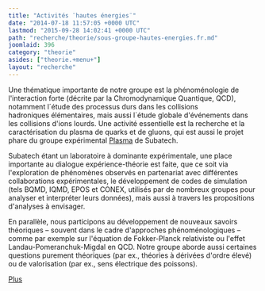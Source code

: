 ```yaml
---
title: "Activités ¨hautes énergies¨"
date: "2014-07-18 11:57:05 +0000 UTC"
lastmod: "2015-09-28 14:02:41 +0000 UTC"
path: "recherche/theorie/sous-groupe-hautes-energies.fr.md"
joomlaid: 396
category: "theorie"
asides: ["theorie.+menu+"]
layout: "recherche"
---
```

Une thématique importante de notre groupe est la phénoménologie de l'interaction forte (décrite par la Chromodynamique Quantique, QCD), notamment l´étude des processus durs dans les collisions hadroniques élémentaires, mais aussi l´étude globale d'événements dans les collisions d'ions lourds. Une activité essentielle est la recherche et la caractérisation du plasma de quarks et de gluons, qui est aussi le projet phare du groupe expérimental [Plasma](/recherche/plasma/presentation-groupe-plasma.fr) de Subatech.

Subatech étant un laboratoire à dominante expérimentale, une place importante au dialogue expérience-théorie est faite, que ce soit via l'exploration de phénomènes observés en partenariat avec différentes collaborations expérimentales, le développement de codes de simulation (tels BQMD, IQMD, EPOS et CONEX, utilisés par de nombreux groupes pour analyser et interpréter leurs données), mais aussi à travers les propositions d'analyses à envisager.

En parallèle, nous participons au développement de nouveaux savoirs théoriques – souvent dans le cadre d'approches phénoménologiques – comme par exemple sur l'équation de Fokker-Planck relativiste ou l'effet Landau-Pomeranchuk-Migdal en QCD. Notre groupe aborde aussi certaines questions purement théoriques (par ex., théories à dérivées d'ordre élevé) ou de valorisation (par ex., sens électrique des poissons).

[Plus](/recherche/theorie/activites-hautes-energies-plus-en-detail.fr)
